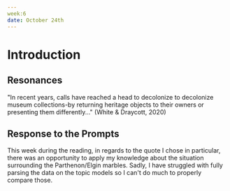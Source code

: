 ```yaml
---
week:6
date: October 24th
---
```


# Introduction 

## Resonances

 "In recent years, calls have reached a head to decolonize to decolonize museum collections-by returning heritage objects to their owners or presenting them differently..." (White & Draycott, 2020)

## Response to the Prompts

This week during the reading, in regards to the quote I chose in particular, there was an opportunity to apply my knowledge about the situation surrounding the Parthenon/Elgin marbles. Sadly, I have struggled with fully parsing the data on the topic models so I can't do much to properly compare those.
